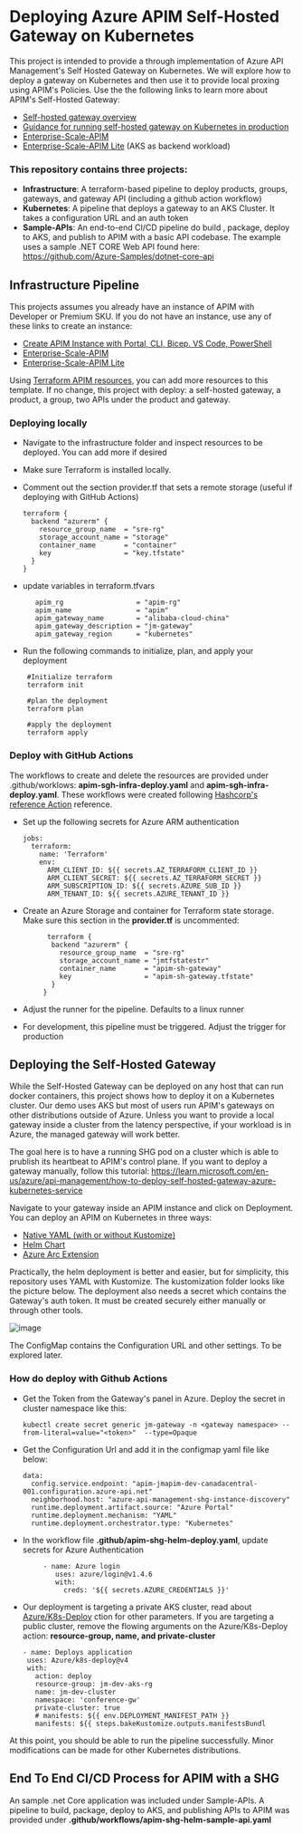 # Deploying Azure APIM Self-Hosted Gateway on Kubernetes

This project is intended to provide a through implementation of Azure API Management's Self Hosted Gateway on Kubernetes. We will explore how to deploy a gateway on Kubernetes and then use it to provide local proxing using APIM's Policies. Use the the following links to learn more about APIM's Self-Hosted Gateway:

- [Self-hosted gateway overview](https://learn.microsoft.com/en-us/azure/api-management/self-hosted-gateway-overview)
- [Guidance for running self-hosted gateway on Kubernetes in production](https://learn.microsoft.com/en-us/azure/api-management/how-to-self-hosted-gateway-on-kubernetes-in-production)
- [Enterprise-Scale-APIM](https://github.com/Azure/apim-landing-zone-accelerator)
- [Enterprise-Scale-APIM Lite](https://github.com/jmasengeshomsft/apim-landing-zone-accelerator-lite) (AKS as backend workload)


### This repository contains three projects:

-	**Infrastructure**: A terraform-based pipeline to deploy products, groups, gateways, and gateway API (including a github action workflow)
-	**Kubernetes**: A pipeline that deploys a gateway to an AKS Cluster. It takes a configuration URL and an auth token
-	**Sample-APIs**: An end-to-end CI/CD pipeline do build , package, deploy to AKS, and publish to APIM with a basic API codebase. The example uses a sample .NET CORE Web API found here: https://github.com/Azure-Samples/dotnet-core-api


## Infrastructure Pipeline

This projects assumes you already have an instance of APIM with Developer or Premium SKU. If you do not have an instance, use any of these links to create an instance:
- [Create APIM Instance with Portal, CLI, Bicep. VS Code, PowerShell](https://learn.microsoft.com/en-us/azure/api-management/get-started-create-service-instance)
- [Enterprise-Scale-APIM](https://github.com/Azure/apim-landing-zone-accelerator)
- [Enterprise-Scale-APIM Lite](https://github.com/jmasengeshomsft/apim-landing-zone-accelerator-lite)

Using [Terraform APIM resources](https://registry.terraform.io/providers/hashicorp/azurerm/latest/docs/resources/api_management), you can add more resources to this template. If no change, this project with deploy: a self-hosted gateway, a product, a group, two APIs under the product and gateway.

### Deploying locally

- Navigate to the infrastructure folder and inspect resources to be deployed. You can add more if desired
- Make sure Terraform is installed locally.
- Comment out the section provider.tf that sets a remote storage (useful if deploying with GitHub Actions)

      terraform {
        backend "azurerm" {
          resource_group_name  = "sre-rg"
          storage_account_name = "storage"
          container_name       = "container"
          key                  = "key.tfstate"
        }
      }
 - update variables in terraform.tfvars
 
          apim_rg                  = "apim-rg"
          apim_name                = "apim"
          apim_gateway_name        = "alibaba-cloud-china"
          apim_gateway_description = "jm-gateway"
          apim_gateway_region      = "kubernetes"
 
 - Run the following commands to initialize, plan, and apply your deployment
 
        #Initialize terraform 
        terraform init 
        
        #plan the deployment
        terraform plan
        
        #apply the deployment
        terraform apply
        
### Deploy with GitHub Actions

The workflows to create and delete the resources are provided under .github/worklows: **apim-sgh-infra-deploy.yaml** and **apim-sgh-infra-deploy.yaml**. These workflows were created following [Hashcorp's reference Action](https://github.com/hashicorp/setup-terraform) reference.

- Set up the following secrets for Azure ARM authentication

      jobs:
        terraform:
          name: 'Terraform'
          env:
            ARM_CLIENT_ID: ${{ secrets.AZ_TERRAFORM_CLIENT_ID }}
            ARM_CLIENT_SECRET: ${{ secrets.AZ_TERRAFORM_SECRET }}
            ARM_SUBSCRIPTION_ID: ${{ secrets.AZURE_SUB_ID }}
            ARM_TENANT_ID: ${{ secrets.AZURE_TENANT_ID }}
            
 - Create an Azure Storage and container for Terraform state storage. Make sure this section in the **provider.tf** is uncommented: 
 
             terraform {
              backend "azurerm" {
                resource_group_name  = "sre-rg"
                storage_account_name = "jmtfstatestr"
                container_name       = "apim-sh-gateway"
                key                  = "apim-sh-gateway.tfstate"
              }
            }
  - Adjust the runner for the pipeline. Defaults to a linux runner
  - For development, this pipeline must be triggered. Adjust the trigger for production

## Deploying the Self-Hosted Gateway

While the Self-Hosted Gateway can be deployed on any host that can run docker containers, this project shows how to deploy it on a Kubernetes cluster. Our demo uses AKS but most of users run APIM's gateways on other distributions outside of Azure. Unless you want to provide a local gateway inside a cluster from the latency perspective, if your workload is in Azure, the managed gateway will work better. 

The goal here is to have a running SHG pod on a cluster which is able to prublish its heartbeat to APIM's control plane. If you want to deploy a gateway manually, follow this tutorial: https://learn.microsoft.com/en-us/azure/api-management/how-to-deploy-self-hosted-gateway-azure-kubernetes-service

Navigate to your gateway inside an APIM instance and click on Deployment. You can deploy an APIM on Kubernetes in three ways:

- [Native YAML (with or without Kustomize)](https://learn.microsoft.com/en-us/azure/api-management/how-to-deploy-self-hosted-gateway-kubernetes)
- [Helm Chart](https://learn.microsoft.com/en-us/azure/api-management/how-to-deploy-self-hosted-gateway-kubernetes-helm) 
- [Azure Arc Extension](https://learn.microsoft.com/en-us/azure/api-management/how-to-deploy-self-hosted-gateway-azure-arc)

Practically, the helm deployment is better and easier, but for simplicity, this repository uses YAML with Kustomize. The kustomization folder looks like the picture below. The deployment also needs a secret which contains the Gateway's auth token. It must be created securely either manually or through other tools.

![image](https://user-images.githubusercontent.com/86074746/203437862-01c78c48-2be3-4bc6-82d1-71ff730b7dfd.png)

The ConfigMap contains the Configuration URL and other settings. To be explored later.

### How do deploy with Github Actions

- Get the Token from the Gateway's panel in Azure. Deploy the secret in cluster namespace like this: 

      kubectl create secret generic jm-gateway -n <gateway namespace> --from-literal=value="<token>"  --type=Opaque
      
- Get the Configuration Url and add it in the configmap yaml file like below:


      data:
        config.service.endpoint: "apim-jmapim-dev-canadacentral-001.configuration.azure-api.net"
        neighborhood.host: "azure-api-management-shg-instance-discovery"
        runtime.deployment.artifact.source: "Azure Portal"
        runtime.deployment.mechanism: "YAML"
        runtime.deployment.orchestrator.type: "Kubernetes"

- In the workflow file **.github/apim-shg-helm-deploy.yaml**, update secrets for Azure Authentication

           - name: Azure login
              uses: azure/login@v1.4.6
              with:
                creds: '${{ secrets.AZURE_CREDENTIALS }}'

 - Our deployment is targeting a private AKS cluster, read about [Azure/K8s-Deploy](https://github.com/Azure/k8s-deploy) ction for other parameters. If you are targeting a public cluster, remove the flowing arguments on the Azure/K8s-Deploy action: **resource-group, name, and private-cluster**
 
       - name: Deploys application
        uses: Azure/k8s-deploy@v4
        with:
          action: deploy
          resource-group: jm-dev-aks-rg
          name: jm-dev-cluster
          namespace: 'conference-gw'
          private-cluster: true
          # manifests: ${{ env.DEPLOYMENT_MANIFEST_PATH }}
          manifests: ${{ steps.bakeKustomize.outputs.manifestsBundl
 
 At this point, you should be able to run the pipeline successfully. Minor modifications can be made for other Kubernetes distributions.
 
 ## End To End CI/CD Process for APIM with a SHG
 
 An sample .net Core application was included under Sample-APIs. A pipeline to build, package, deploy to AKS, and publishing APIs to APIM was provided under **.github/workflows/apim-shg-helm-sample-api.yaml**
